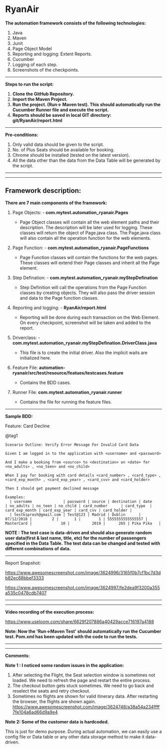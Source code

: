 # RyanAir

**The automation framework consists of the following technologies:**
1. Java
2. Maven 
3. Junit
4. Page Object Model
5. Reporting and logging: Extent Reports.
6. Cucumber
7. Logging of each step.
8. Screenshots of the checkpoints.


-------------------------------------



**Steps to run the script:**
1. **Clone the GitHub Repository.**
2. **Import the Maven Project.**
3. **Run the project. (Run-> Maven test). This should automatically run the Cucumber Runner file and execute the script.**
4. **Reports should be saved in local GIT directory: git/RyanAir/report.html**
    
    
    
 -------------------------------------
    
    



**Pre-conditions:**
1. Only valid data should be given to the script.
2. No. of Plus Seats should be available for booking.
3. Chrome should be installed (tested on the latest version).
4. All the data other than the data from the Data Table will be generated by the script.

-------------------------------------
-------------------------------------

Framework description:
-------------------------------------

**There are 7 main components of the framework:**

1. Page Objects: -  **com.mytest.automation_ryanair.Pages**
    - Page Object classes will contain all the web element paths and their description. The description will be later used for logging. These classes will return the object of Page.java class. The Page.java class will also contain all the operation function for the web elements.
    
2. Page Function: -  **com.mytest.automation_ryanair.PageFunctions**
    - Page Function classes will contain the functions for the web pages. These classes will extend their Page classes and inherit all the Page element. 
    
3. Step Defination: -  **com.mytest.automation_ryanair.myStepDefination**
    - Step Definition will call the operations from the Page Function classes by creating objects. They will also pass the driver session and data to the Page function classes.
    
4. Reporting and logging: -  **RyanAir/report.html**
    - Reporting will be done during each transaction on the Web Element. On every checkpoint, screenshot will be taken and added to the report.
   
5. Driverclass: -  **com.mytest.automation_ryanair.myStepDefination.DriverClass.java**
    - This file is to create the initial driver. Also the implicit waits are initialized here.
    
6. Feature File: **automation-ryanair/src/test/resource/featues/testcases.feature**
    - Contains the BDD cases.
    
7. Runner File: **com.mytest.automation_ryanair.runner**
    - Contains the file for running the feature files.


-------------------------------------


**Sample BDD:**

Feature: Card Decline

@tag1

    Scenario Outline: Verify Error Message For Invalid Card Data
    
    Given I am logged in to the application with <username> and <password>
    
    And I make a booking from <source> to <destination> on <date> for <no_adults> , <no_teen> and <no_child>
    
    When I pay for booking with card details <card_number> , <card_type> , <card_exp_month> , <card_exp_year> , <card_cvv> and <card_holder>
    
    Then I should get payment declined message

    Examples: 
      | username              | password | source | destination | date       | no_adults | no_teen | no_child | card_number      | card_type  | card_exp_month | card_exp_year | card_cvv | card_holder |
      | testkiprosh@gmail.com | Test@123 | Madrid | Dublin      | 07/12/2018 |         2 |       1 |        1 | 5555555555555557 | MasterCard |             10 |          2019 |      265 | Pika Pika   |


**NOTE : The test case is data-driven and should also generate random user data(first & last name, title, etc) for the number of passengers specified in the Data Table. The test data can be changed and tested with different combinations of data.**

-------------------------------------


Report Snapshot:

https://www.awesomescreenshot.com/image/3624996/3165f0b7cf1bc7d3db82ec68bbef3333

https://www.awesomescreenshot.com/image/3624997/fe2dea9f3200a355a535c0478cdb7407


-------------------------------------
-------------------------------------


**Video recording of the execution process:**

https://www.useloom.com/share/6629f207886a40429acce716197a4188

**Note: Now the 'Run->Maven Test' should automatically run the Cucumber test. Pom.xml has been updated with the code to run the tests.**

-------------------------------------
-------------------------------------

**Comments:**

**Note 1 : I noticed some random issues in the application:**

1. After selecting the Flight, the Seat selection window is sometimes not loaded. We need to refresh the page and restart the entire process.
2. The checkout button gets stuck sometimes. We need to go back and reselect the seats and retry checkout.
3. Sometimes no flights are shown for valid itinerary data. After restarting the browser, the flights are shown again.
https://www.awesomescreenshot.com/image/3624748/a38a54a234ffff7fe104a6ad66d9a9e4



**Note 2: Some of the customer data is hardcoded.**

This is just for demo purpose. During actual automation, we can easily use a config file or Data table or any other data storage method to make it data-driven.
